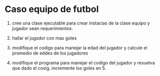 # Caso equipo de futbol

1. cree una clase ejecutable para crear instacias de la clase equipo y jugador sean requerimientos.

2. hallar el jugsdor con mas goles

3. modifique el codigo para manejar la edad del jugador y calcule el promedio de eddes de los jugadores
4. modifique el programa para manejar el codigo del jugador y resuelva que dado el cosig, incremente los goles en 5.
